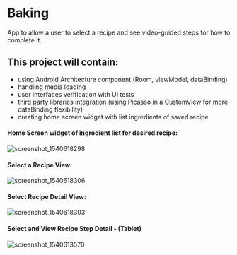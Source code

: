# Baking
App to allow a user to select a recipe and see video-guided steps for how to complete it.

## This project will contain:
- using Android Architecture component (Room, viewModel, dataBinding)
- handling media loading
- user interfaces verification with UI tests
- third party libraries integration (using Picasso in a CustomView for more dataBinding flexibility)
- creating home screen widget with list ingredients of saved recipe

#### Home Screen widget of ingredient list for desired recipe:
![screenshot_1540618298](https://user-images.githubusercontent.com/16986563/48297789-0a6c1580-e4b1-11e8-996a-35cea336da38.png)

#### Select a Recipe View:
![screenshot_1540618306](https://user-images.githubusercontent.com/16986563/48297790-0a6c1580-e4b1-11e8-92f1-083a69695b23.png)

#### Select Recipe Detail View: 
![screenshot_1540618303](https://user-images.githubusercontent.com/16986563/48297791-0a6c1580-e4b1-11e8-8d66-a63fefe4c11d.png)

#### Select and View Recipe Step Detail - (Tablet)
![screenshot_1540613570](https://user-images.githubusercontent.com/16986563/48297788-09d37f00-e4b1-11e8-9051-d27f358d6090.png)
